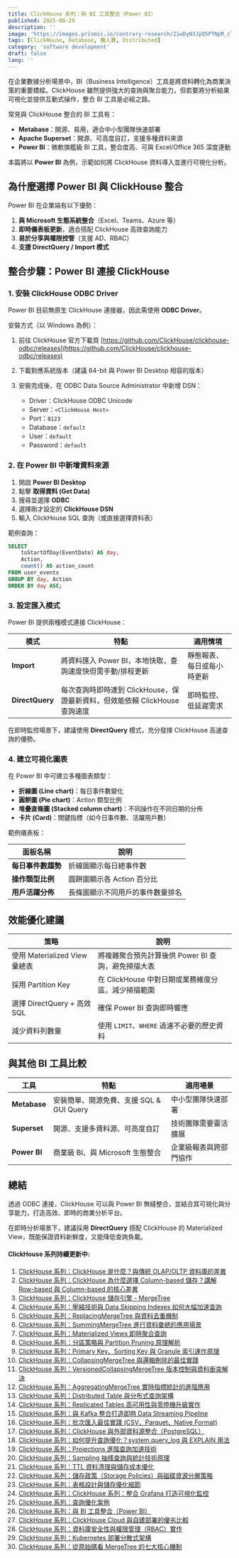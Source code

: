 ```yaml
---
title: ClickHouse 系列：與 BI 工具整合（Power BI）
published: 2025-08-29
description: ''
image: 'https://images.prismic.io/contrary-research/ZiwDyN3JpQ5PTNpR_clickhousecover.png?auto=format,compress'
tags: [ClickHouse, Database, 鐵人賽, Distributed]
category: 'software development'
draft: false 
lang: ''
---
```


在企業數據分析場景中，BI（Business Intelligence）工具是將資料轉化為商業決策的重要橋樑。ClickHouse 雖然提供強大的查詢與聚合能力，但若要將分析結果可視化並提供互動式操作，整合 BI 工具是必經之路。

常見與 ClickHouse 整合的 BI 工具有：

* **Metabase**：開源、易用，適合中小型團隊快速部署
* **Apache Superset**：開源、可高度自訂，支援多種資料來源
* **Power BI**：微軟旗艦級 BI 工具，整合度高、可與 Excel/Office 365 深度連動

本篇將以 **Power BI** 為例，示範如何將 ClickHouse 資料導入並進行可視化分析。

## 為什麼選擇 Power BI 與 ClickHouse 整合

Power BI 在企業端有以下優勢：

1. **與 Microsoft 生態系統整合**（Excel、Teams、Azure 等）
2. **即時儀表板更新**，適合搭配 ClickHouse 高效查詢能力
3. **易於分享與權限控管**（支援 AD、RBAC）
4. **支援 DirectQuery / Import 模式**

## 整合步驟：Power BI 連接 ClickHouse

### 1. 安裝 ClickHouse ODBC Driver

Power BI 目前無原生 ClickHouse 連接器，因此需使用 **ODBC Driver**。

安裝方式（以 Windows 為例）：

1. 前往 ClickHouse 官方下載頁
   [https://github.com/ClickHouse/clickhouse-odbc/releases](https://github.com/ClickHouse/clickhouse-odbc/releases)
2. 下載對應系統版本（建議 64-bit 與 Power BI Desktop 相容的版本）
3. 安裝完成後，在 ODBC Data Source Administrator 中新增 DSN：

   * Driver：ClickHouse ODBC Unicode
   * Server：`<ClickHouse Host>`
   * Port：`8123`
   * Database：`default`
   * User：`default`
   * Password：`default`

### 2. 在 Power BI 中新增資料來源

1. 開啟 **Power BI Desktop**
2. 點擊 **取得資料 (Get Data)**
3. 搜尋並選擇 **ODBC**
4. 選擇剛才設定的 **ClickHouse DSN**
5. 輸入 ClickHouse SQL 查詢（或直接選擇資料表）

範例查詢：

```sql
SELECT
    toStartOfDay(EventDate) AS day,
    Action,
    count() AS action_count
FROM user_events
GROUP BY day, Action
ORDER BY day ASC;
```

### 3. 設定匯入模式

Power BI 提供兩種模式連接 ClickHouse：

| 模式              | 特點                                                | 適用情境          |
| --------------- | ------------------------------------------------- | ------------- |
| **Import**      | 將資料匯入 Power BI，本地快取，查詢速度快但需手動/排程更新                | 靜態報表、每日或每小時更新 |
| **DirectQuery** | 每次查詢時即時連到 ClickHouse，保證最新資料，但效能依賴 ClickHouse 查詢速度 | 即時監控、低延遲需求    |

在即時監控場景下，建議使用 **DirectQuery** 模式，充分發揮 ClickHouse 高速查詢的優勢。

### 4. 建立可視化圖表

在 Power BI 中可建立多種圖表類型：

* **折線圖 (Line chart)**：每日事件數變化
* **圓餅圖 (Pie chart)**：Action 類型比例
* **堆疊直條圖 (Stacked column chart)**：不同操作在不同日期的分佈
* **卡片 (Card)**：關鍵指標（如今日事件數、活躍用戶數）

範例儀表板：

| 面板名稱        | 說明                |
| ----------- | ----------------- |
| **每日事件數趨勢** | 折線圖顯示每日總事件數       |
| **操作類型比例**  | 圓餅圖顯示各 Action 百分比 |
| **用戶活躍分佈**  | 長條圖顯示不同用戶的事件數量排名  |

## 效能優化建議

| 策略                       | 說明                              |
| ------------------------ | ------------------------------- |
| 使用 Materialized View 彙總表 | 將複雜聚合預先計算後供 Power BI 查詢，避免掃描大表  |
| 採用 Partition Key         | 在 ClickHouse 中對日期或業務維度分區，減少掃描範圍 |
| 選擇 DirectQuery + 高效 SQL  | 確保 Power BI 查詢即時響應              |
| 減少資料列數量                  | 使用 `LIMIT`、`WHERE` 過濾不必要的歷史資料   |

## 與其他 BI 工具比較

| 工具           | 特點                           | 適用場景        |
| ------------ | ---------------------------- | ----------- |
| **Metabase** | 安裝簡單、開源免費、支援 SQL & GUI Query | 中小型團隊快速部署   |
| **Superset** | 開源、支援多資料源、可高度自訂              | 技術團隊需要靈活擴展  |
| **Power BI** | 商業級 BI、與 Microsoft 生態整合      | 企業級報表與跨部門協作 |

## 總結

透過 ODBC 連接，ClickHouse 可以與 Power BI 無縫整合，並結合其可視化與分享能力，打造高效、即時的商業分析平台。

在即時分析場景下，建議採用 **DirectQuery** 搭配 ClickHouse 的 Materialized View，既能保證資料新鮮度，又能降低查詢負載。

#### ClickHouse 系列持續更新中:

1. [ClickHouse 系列：ClickHouse 是什麼？與傳統 OLAP/OLTP 資料庫的差異](https://blog.vicwen.app/posts/what-is-clickhouse/)
2. [ClickHouse 系列：ClickHouse 為什麼選擇 Column-based 儲存？講解 Row-based 與 Column-based 的核心差異](https://blog.vicwen.app/posts/clickhouse-column-row-based-storage/)
3. [ClickHouse 系列：ClickHouse 儲存引擎 - MergeTree](https://blog.vicwen.app/posts/clickhouse-mergetree-engine)
4. [ClickHouse 系列：壓縮技術與 Data Skipping Indexes 如何大幅加速查詢](https://blog.vicwen.app/posts/clickhouse-compression-skipping-index/)
5. [ClickHouse 系列：ReplacingMergeTree 與資料去重機制](https://blog.vicwen.app/posts/clickhouse-replacingmergetree-deduplication/)
6. [ClickHouse 系列：SummingMergeTree 進行資料彙總的應用場景](https://blog.vicwen.app/posts/clickhouse-summingmergetree-aggregation/)
7. [ClickHouse 系列：Materialized Views 即時聚合查詢](https://blog.vicwen.app/posts/clickhouse-materialized-view/)
8. [ClickHouse 系列：分區策略與 Partition Pruning 原理解析](https://blog.vicwen.app/posts/clickhouse-partition-pruning/)
9. [ClickHouse 系列：Primary Key、Sorting Key 與 Granule 索引運作原理](https://blog.vicwen.app/posts/clickhouse-primary-sorting-key/)
10. [ClickHouse 系列：CollapsingMergeTree 與邏輯刪除的最佳實踐](https://blog.vicwen.app/posts/clickhouse-collapsingmergetree/)
11. [ClickHouse 系列：VersionedCollapsingMergeTree 版本控制與資料衝突解決](https://blog.vicwen.app/posts/clickhouse-versioned-collapsingmergetree/)
12. [ClickHouse 系列：AggregatingMergeTree 實時指標統計的進階應用](https://blog.vicwen.app/posts/clickhouse-aggregatingmergetree/)
13. [ClickHouse 系列：Distributed Table 與分布式查詢架構](https://blog.vicwen.app/posts/clickhouse-distributed-table-architecture/)
14. [ClickHouse 系列：Replicated Tables 高可用性與零停機升級實作](https://blog.vicwen.app/posts/clickhouse-replication-failover/)
15. [ClickHouse 系列：與 Kafka 整合打造即時 Data Streaming Pipeline](https://blog.vicwen.app/posts/clickhouse-kafka-data-streaming-pipeline/)
16. [ClickHouse 系列：批次匯入最佳實踐 (CSV、Parquet、Native Format)](https://blog.vicwen.app/posts/clickhouse-batch-import/)
17. [ClickHouse 系列：ClickHouse 與外部資料源整合（PostgreSQL）](https://blog.vicwen.app/posts/clickhouse-external-data-integration/)
18. [ClickHouse 系列：如何提升查詢優化？system.query_log 與 EXPLAIN 用法](https://blog.vicwen.app/posts/clickhouse-query-log-explain/)
19. [ClickHouse 系列：Projections 進階查詢加速技術](https://blog.vicwen.app/posts/clickhouse-projections-optimization/)
20. [ClickHouse 系列：Sampling 抽樣查詢與統計技術原理](https://blog.vicwen.app/posts/clickhouse-sampling-statistics/)
21. [ClickHouse 系列：TTL 資料清理與儲存成本優化](https://blog.vicwen.app/posts/clickhouse-ttl-storage-management/)
22. [ClickHouse 系列：儲存政策（Storage Policies）與磁碟資源分層策略](https://blog.vicwen.app/posts/clickhouse-storage-policies/)
23. [ClickHouse 系列：表格設計與儲存優化細節](https://blog.vicwen.app/posts/clickhouse-schemas-storage-improvement/)
24. [ClickHouse 系列：ClickHouse 系列：整合 Grafana 打造可視化監控](https://blog.vicwen.app/posts/clickhouse-grafana-dashboard/)
25. [ClickHouse 系列：查詢優化案例](https://blog.vicwen.app/posts/clickhouse-select-optimization/)
26. [ClickHouse 系列：與 BI 工具整合（Power BI）](https://blog.vicwen.app/posts/clickhouse-bi-integration/)
27. [ClickHouse 系列：ClickHouse Cloud 與自建部署的優劣比較](https://blog.vicwen.app/posts/clickhouse-cloud-vs-self-host/)
28. [ClickHouse 系列：資料庫安全性與權限管理（RBAC）實作](https://blog.vicwen.app/posts/clickhouse-security-rbac/)
29. [ClickHouse 系列：Kubernetes 部署分散式架構](https://blog.vicwen.app/posts/clickhouse-operator-kubernates/)
30. [ClickHouse 系列：從原始碼看 MergeTree 的七大核心機制](https://blog.vicwen.app/posts/clickhouse-mergetree-sourcecode-introduction/)